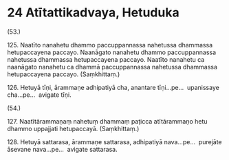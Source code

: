 # 24 Atītattikadvaya, Hetuduka

(53.)

125\. Naatīto nanahetu dhammo paccuppannassa nahetussa dhammassa hetupaccayena paccayo. Naanāgato nanahetu dhammo paccuppannassa nahetussa dhammassa hetupaccayena paccayo. Naatīto nanahetu ca naanāgato nanahetu ca dhammā paccuppannassa nahetussa dhammassa hetupaccayena paccayo. (Saṃkhittaṃ.)

126\. Hetuyā tīṇi, ārammaṇe adhipatiyā cha, anantare tīṇi…pe…  upanissaye cha…pe…  avigate tīṇi.

(54.)

127\. Naatītārammaṇaṃ nahetuṃ dhammaṃ paṭicca atītārammaṇo hetu dhammo uppajjati hetupaccayā. (Saṃkhittaṃ.)

128\. Hetuyā sattarasa, ārammaṇe sattarasa, adhipatiyā nava…pe…  purejāte āsevane nava…pe…  avigate sattarasa.
